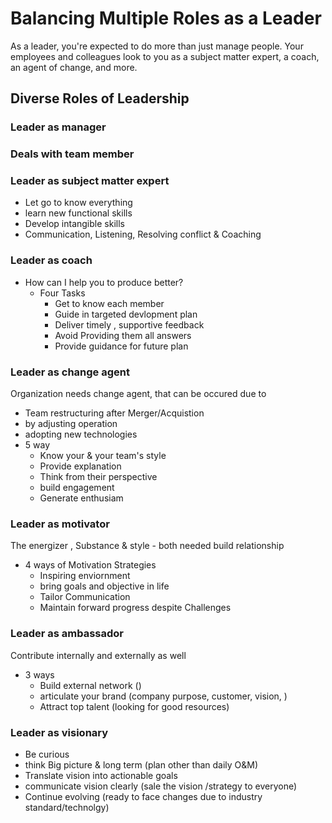 # Balancing Multiple Roles as a Leader

As a leader, you're expected to do more than just manage people. Your employees and colleagues look to you as a subject matter expert, a coach, an agent of change, and more.

## Diverse Roles of Leadership

### Leader as manager 


### Deals with team member

### Leader as subject matter expert 
- Let go to know everything
- learn new functional skills 
- Develop intangible skills
 - Communication, Listening, Resolving conflict & Coaching

### Leader as coach 
- How can I help you to produce better?
  - Four Tasks
    - Get to know each member
    - Guide in targeted devlopment plan
    - Deliver timely , supportive feedback
    - Avoid Providing them all answers
    - Provide guidance for future plan

### Leader as change agent 
Organization needs change agent, that can be occured due to 
  - Team restructuring after Merger/Acquistion
  - by adjusting operation 
  - adopting new technologies
- 5 way
  - Know your & your team's style
  - Provide explanation
  - Think from their perspective
  - build engagement
  - Generate enthusiam

### Leader as motivator 
The energizer , Substance & style - both needed build relationship
- 4 ways of Motivation Strategies 
  - Inspiring enviornment
  - bring goals and objective in life
  - Tailor Communication
  - Maintain forward progress despite Challenges

### Leader as ambassador 
Contribute internally and externally as well 
- 3 ways
  - Build external network ()
  - articulate your brand (company purpose, customer, vision, )
  - Attract top talent (looking for good resources)

### Leader as visionary 

- Be curious 
- think Big picture & long term (plan other than daily O&M)
- Translate vision into actionable goals
- communicate vision clearly (sale the vision /strategy to everyone) 
- Continue evolving (ready to face changes due to industry standard/technolgy)
  

